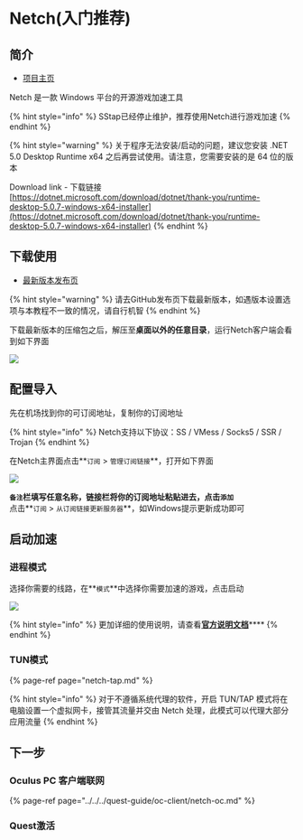 # Netch\(入门推荐\)

## 简介

* [项目主页](https://github.com/NetchX/Netch)

Netch 是一款 Windows 平台的开源游戏加速工具

{% hint style="info" %}
SStap已经停止维护，推荐使用Netch进行游戏加速
{% endhint %}

{% hint style="warning" %}
关于程序无法安装/启动的问题，建议您安装 .NET 5.0 Desktop Runtime x64 之后再尝试使用。请注意，您需要安装的是 64 位的版本

Download link - 下载链接 [https://dotnet.microsoft.com/download/dotnet/thank-you/runtime-desktop-5.0.7-windows-x64-installer](https://dotnet.microsoft.com/download/dotnet/thank-you/runtime-desktop-5.0.7-windows-x64-installer)
{% endhint %}

## 下载使用

* [最新版本发布页](https://github.com/NetchX/Netch/releases/latest/)

{% hint style="warning" %}
请去GitHub发布页下载最新版本，如遇版本设置选项与本教程不一致的情况，请自行机智
{% endhint %}

下载最新版本的压缩包之后，解压至**桌面以外的任意目录**，运行Netch客户端会看到如下界面

![](https://cdn.jsdelivr.net/gh/EYW-015/Oculus-guide-China/img/netch/netch1.png)

## 配置导入

先在机场找到你的可订阅地址，复制你的订阅地址

{% hint style="info" %}
Netch支持以下协议：SS / VMess / Socks5 / SSR / Trojan
{% endhint %}

在Netch主界面点击**`订阅` &gt; `管理订阅链接`**，打开如下界面

![](https://cdn.jsdelivr.net/gh/EYW-015/Oculus-guide-China/img/netch/netch2.png)

**`备注`**栏填写任意名称，链接栏将你的订阅地址粘贴进去，点击**`添加`**  
点击**`订阅` &gt; `从订阅链接更新服务器`**，如Windows提示更新成功即可

## 启动加速

### **进程模式**

选择你需要的线路，在**`模式`**中选择你需要加速的游戏，点击启动

![](https://cdn.jsdelivr.net/gh/EYW-015/Oculus-guide-China/img/netch/netch_mode.png)

{% hint style="info" %}
更加详细的使用说明，请查看[**官方说明文档**](https://github.com/NetchX/Netch/blob/master/docs/Quickstart.zh-CN.md)\*\*\*\*
{% endhint %}

### TUN模式

{% page-ref page="netch-tap.md" %}

{% hint style="info" %}
对于不遵循系统代理的软件，开启 TUN/TAP 模式将在电脑设置一个虚拟网卡，接管其流量并交由 Netch 处理，此模式可以代理大部分应用流量
{% endhint %}

## **下一步**

### **Oculus PC 客户端联网**

{% page-ref page="../../../quest-guide/oc-client/netch-oc.md" %}

### **Quest激活**

